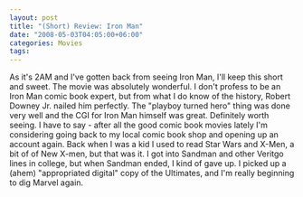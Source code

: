 ```yaml
---
layout: post
title: "(Short) Review: Iron Man"
date: "2008-05-03T04:05:00+06:00"
categories: Movies 
tags: 
---
```


As it's 2AM and I've gotten back from seeing Iron Man, I'll keep this short and sweet. The movie was absolutely wonderful. I don't profess to be an Iron Man comic book expert, but from what I do know of the history, Robert Downey Jr. nailed him perfectly. The "playboy turned hero" thing was done very well and the CGI for Iron Man himself was great. Definitely worth seeing. I have to say - after all the good comic book movies lately I'm considering going back to my local comic book shop and opening up an account again. Back when I was a kid I used to read Star Wars and X-Men, a bit of of New X-men, but that was it. I got into Sandman and other Veritgo lines in college, but when Sandman ended, I kind of gave up. I picked up a (ahem) "appropriated digital" copy of the Ultimates, and I'm really beginning to dig Marvel again.